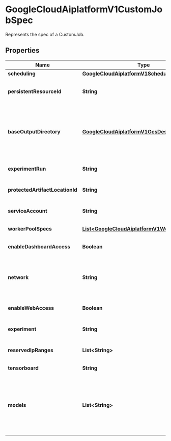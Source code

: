 

# GoogleCloudAiplatformV1CustomJobSpec

Represents the spec of a CustomJob.

## Properties

| Name | Type | Description | Notes |
|------------ | ------------- | ------------- | -------------|
|**scheduling** | [**GoogleCloudAiplatformV1Scheduling**](GoogleCloudAiplatformV1Scheduling.md) | Scheduling options for a CustomJob. |  [optional] |
|**persistentResourceId** | **String** | Optional. The ID of the PersistentResource in the same Project and Location which to run If this is specified, the job will be run on existing machines held by the PersistentResource instead of on-demand short-live machines. The network and CMEK configs on the job should be consistent with those on the PersistentResource, otherwise, the job will be rejected. |  [optional] |
|**baseOutputDirectory** | [**GoogleCloudAiplatformV1GcsDestination**](GoogleCloudAiplatformV1GcsDestination.md) | The Cloud Storage location to store the output of this CustomJob or HyperparameterTuningJob. For HyperparameterTuningJob, the baseOutputDirectory of each child CustomJob backing a Trial is set to a subdirectory of name id under its parent HyperparameterTuningJob&#39;s baseOutputDirectory. The following Vertex AI environment variables will be passed to containers or python modules when this field is set: For CustomJob: * AIP_MODEL_DIR &#x3D; &#x60;/model/&#x60; * AIP_CHECKPOINT_DIR &#x3D; &#x60;/checkpoints/&#x60; * AIP_TENSORBOARD_LOG_DIR &#x3D; &#x60;/logs/&#x60; For CustomJob backing a Trial of HyperparameterTuningJob: * AIP_MODEL_DIR &#x3D; &#x60;//model/&#x60; * AIP_CHECKPOINT_DIR &#x3D; &#x60;//checkpoints/&#x60; * AIP_TENSORBOARD_LOG_DIR &#x3D; &#x60;//logs/&#x60; |  [optional] |
|**experimentRun** | **String** | Optional. The Experiment Run associated with this job. Format: &#x60;projects/{project}/locations/{location}/metadataStores/{metadataStores}/contexts/{experiment-name}-{experiment-run-name}&#x60; |  [optional] |
|**protectedArtifactLocationId** | **String** | The ID of the location to store protected artifacts. e.g. us-central1. Populate only when the location is different than CustomJob location. List of supported locations: https://cloud.google.com/vertex-ai/docs/general/locations |  [optional] |
|**serviceAccount** | **String** | Specifies the service account for workload run-as account. Users submitting jobs must have act-as permission on this run-as account. If unspecified, the [Vertex AI Custom Code Service Agent](https://cloud.google.com/vertex-ai/docs/general/access-control#service-agents) for the CustomJob&#39;s project is used. |  [optional] |
|**workerPoolSpecs** | [**List&lt;GoogleCloudAiplatformV1WorkerPoolSpec&gt;**](GoogleCloudAiplatformV1WorkerPoolSpec.md) | Required. The spec of the worker pools including machine type and Docker image. All worker pools except the first one are optional and can be skipped by providing an empty value. |  [optional] |
|**enableDashboardAccess** | **Boolean** | Optional. Whether you want Vertex AI to enable access to the customized dashboard in training chief container. If set to &#x60;true&#x60;, you can access the dashboard at the URIs given by CustomJob.web_access_uris or Trial.web_access_uris (within HyperparameterTuningJob.trials). |  [optional] |
|**network** | **String** | Optional. The full name of the Compute Engine [network](/compute/docs/networks-and-firewalls#networks) to which the Job should be peered. For example, &#x60;projects/12345/global/networks/myVPC&#x60;. [Format](/compute/docs/reference/rest/v1/networks/insert) is of the form &#x60;projects/{project}/global/networks/{network}&#x60;. Where {project} is a project number, as in &#x60;12345&#x60;, and {network} is a network name. To specify this field, you must have already [configured VPC Network Peering for Vertex AI](https://cloud.google.com/vertex-ai/docs/general/vpc-peering). If this field is left unspecified, the job is not peered with any network. |  [optional] |
|**enableWebAccess** | **Boolean** | Optional. Whether you want Vertex AI to enable [interactive shell access](https://cloud.google.com/vertex-ai/docs/training/monitor-debug-interactive-shell) to training containers. If set to &#x60;true&#x60;, you can access interactive shells at the URIs given by CustomJob.web_access_uris or Trial.web_access_uris (within HyperparameterTuningJob.trials). |  [optional] |
|**experiment** | **String** | Optional. The Experiment associated with this job. Format: &#x60;projects/{project}/locations/{location}/metadataStores/{metadataStores}/contexts/{experiment-name}&#x60; |  [optional] |
|**reservedIpRanges** | **List&lt;String&gt;** | Optional. A list of names for the reserved ip ranges under the VPC network that can be used for this job. If set, we will deploy the job within the provided ip ranges. Otherwise, the job will be deployed to any ip ranges under the provided VPC network. Example: [&#39;vertex-ai-ip-range&#39;]. |  [optional] |
|**tensorboard** | **String** | Optional. The name of a Vertex AI Tensorboard resource to which this CustomJob will upload Tensorboard logs. Format: &#x60;projects/{project}/locations/{location}/tensorboards/{tensorboard}&#x60; |  [optional] |
|**models** | **List&lt;String&gt;** | Optional. The name of the Model resources for which to generate a mapping to artifact URIs. Applicable only to some of the Google-provided custom jobs. Format: &#x60;projects/{project}/locations/{location}/models/{model}&#x60; In order to retrieve a specific version of the model, also provide the version ID or version alias. Example: &#x60;projects/{project}/locations/{location}/models/{model}@2&#x60; or &#x60;projects/{project}/locations/{location}/models/{model}@golden&#x60; If no version ID or alias is specified, the \&quot;default\&quot; version will be returned. The \&quot;default\&quot; version alias is created for the first version of the model, and can be moved to other versions later on. There will be exactly one default version. |  [optional] |



